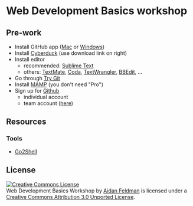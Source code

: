 # Web Development Basics workshop

## Pre-work

* Install GitHub app ([Mac](http://mac.github.com/) or [Windows](http://windows.github.com/))
* Install [Cyberduck](http://cyberduck.ch/) (use download link on right)
* Install editor
	* recommended: [Sublime Text](http://www.sublimetext.com/)
    * others: [TextMate](http://macromates.com/), [Coda](http://www.panic.com/coda/), [TextWrangler](http://www.barebones.com/products/textwrangler/), [BBEdit](http://www.barebones.com/products/bbedit/), ...
* Go through [Try Git](http://try.github.io/)
* Install [MAMP](http://www.mamp.info/) (you don't need "Pro")
* Sign up for [Github](https://github.com/)
	* individual account
    * team account ([here](https://github.com/settings/organizations))

## Resources

### Tools

* [Go2Shell](https://itunes.apple.com/us/app/go2shell/id445770608?mt=12)

## License

<a rel="license" href="http://creativecommons.org/licenses/by/3.0/deed.en_US"><img alt="Creative Commons License" style="border-width:0" src="http://i.creativecommons.org/l/by/3.0/88x31.png" /></a><br /><span xmlns:dct="http://purl.org/dc/terms/" href="http://purl.org/dc/dcmitype/Text" property="dct:title" rel="dct:type">Web Development Basics Workshop</span> by <a xmlns:cc="http://creativecommons.org/ns#" href="https://github.com/afeld/web_dev_basics" property="cc:attributionName" rel="cc:attributionURL">Aidan Feldman</a> is licensed under a <a rel="license" href="http://creativecommons.org/licenses/by/3.0/deed.en_US">Creative Commons Attribution 3.0 Unported License</a>.
